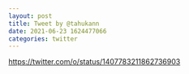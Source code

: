```yaml
--- 
layout: post 
title: Tweet by @tahukann 
date: 2021-06-23 1624477066 
categories: twitter 
--- 
```

https://twitter.com/o/status/1407783211862736903